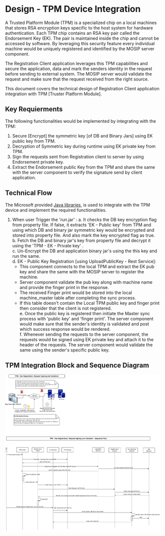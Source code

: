 # Design - TPM Device Integration

A Trusted Platform Module (TPM) is a specialized chip on a local machines that stores RSA encryption keys specific to the host system for hardware authentication. Each TPM chip contains an RSA key pair called the Endorsement Key (EK). The pair is maintained inside the chip and cannot be accessed by software. By leveraging this security feature every individual machine would be uniquely registered and identified by the MOSIP server component.   

The Registration Client application leverages this TPM capabilities and secure the application, data and mark the senders identity in the request before sending to external system. The MOSIP server would validate the request and make sure that the request received from the right source.   

This document covers the technical design of Registration Client application integration with TPM [Truster Platform Module]. 

## Key Requierments
The following functionalities would be implemented by integrating with the TPM:   
1. Secure [Encrypt] the symmetric key [of DB and Binary Jars] using EK public key from TPM.  
2. Decryption of Symmetric key during runtime using EK private key from TPM.  
3. Sign the requests sent from Registration client to server by using Endorsement private key.    
4. Extract the Endorsement public Key from the TPM and share the same with the server component to verify the signature send by client application.  

## Technical Flow
The Microsoft provided [Java libraries](https://github.com/Microsoft/TSS.MSR/tree/master/TSS.Java), is used to integrate with the TPM device and implement the required functionalities. 

1. When user Trigger the 'run.jar' :
   a. It checks the DB key encryption flag from property file. If false, it extracts 'EK - Public key' from TPM and using which DB and binary jar symmetric key would be encrypted and stored into property file. And also mark the key encrypted flag as true.  
   b. Fetch the DB and binary jar's key from property file and decrypt it using the 'TPM - EK - Private key' .  
   c. Un-Encrypt the DB and application binary jar's using the this key and run the same.   
   d. EK - Public Key Registration [using UploadPublicKey - Rest Service]:   
      - This component connects to the local TPM and extract the EK pub key and share the same with the MOSIP server to register the machine.     
      - Server component validate the pub key along with machine name and provide the finger print in the response.  
      - The received Finger print would be stored into the local machine_master table after completing the sync process.  
      - If this table doesn't contain the Local TPM public key and finger print then consider that the client is not registered.    
   e. Once the public key is registered then initiate the Master sync process with 'public key' and 'finger print'. The server component would make sure that the sender's identity is validated and post which success response would be rendered.    
   f. Whenever sending the requests to the server component, the requests would be signed using EK private key and attach it to the header of the requests. The server component would validate the same using the sender's specific public key.  
    
## TPM Integration Block and Sequence Diagram  
![TPM Integration Block and Sequence Diagram:](_images/TPM_Integration_design.png)  

